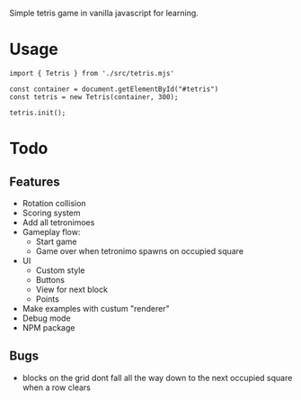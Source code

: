 Simple tetris game in vanilla javascript for learning.

# Usage
```
import { Tetris } from './src/tetris.mjs'

const container = document.getElementById("#tetris")
const tetris = new Tetris(container, 300);

tetris.init();
```

# Todo
## Features
* Rotation collision
* Scoring system
* Add all tetronimoes
* Gameplay flow:
    * Start game
    * Game over when tetronimo spawns on occupied square
* UI
    * Custom style
    * Buttons
    * View for next block
    * Points
* Make examples with custum "renderer"
* Debug mode
* NPM package

## Bugs
* blocks on the grid dont fall all the way down to the next occupied square when a row clears